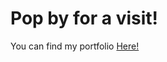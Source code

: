 # Pop by for a visit!

You can find my portfolio [Here!](https://www.google.com "Aaron Millers Portfolio")
